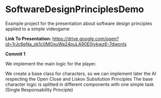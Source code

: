 # SoftwareDesignPrinciplesDemo
Example project for the presentation about software design principles applied to a simple videogame

**Link To Presentation:** https://drive.google.com/open?id=1rJc6eNa_xk1c0MGsuWa24puLA90E0jykwz6-7dwonls

**Commit 1**

We implement the main logic for the player.

We create a base class for characters, so we can implement later the AI respecting the Open Close and Liskov Subsitution Principles
The base character logic is splitted in different components with one simple task (Single Responsability Principle)